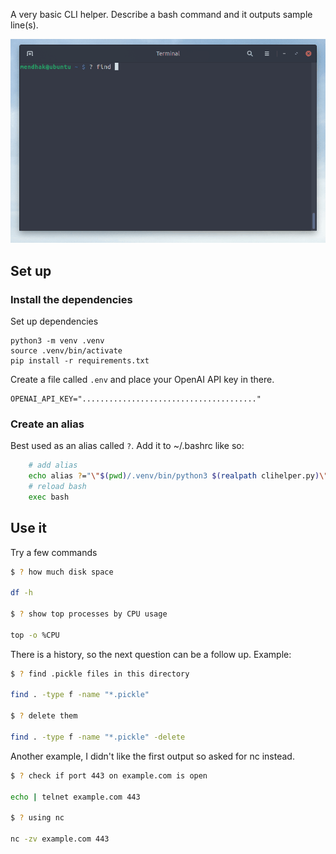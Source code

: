 
A very basic CLI helper. Describe a bash command and it outputs sample line(s).  

![example](example.gif)

## Set up

### Install the dependencies

Set up dependencies

    python3 -m venv .venv
    source .venv/bin/activate
    pip install -r requirements.txt

Create a file called `.env` and place your OpenAI API key in there. 

```
OPENAI_API_KEY="......................................."
```

### Create an alias

Best used as an alias called `?`.  Add it to ~/.bashrc like so:

```bash
    # add alias
    echo alias ?="\"$(pwd)/.venv/bin/python3 $(realpath clihelper.py)\"" >> ~/.bashrc
    # reload bash
    exec bash
```

## Use it

Try a few commands

```bash
$ ? how much disk space 

df -h

$ ? show top processes by CPU usage

top -o %CPU

```

There is a history, so the next question can be a follow up.  Example:

```bash
$ ? find .pickle files in this directory

find . -type f -name "*.pickle"

$ ? delete them

find . -type f -name "*.pickle" -delete
```


Another example, I didn't like the first output so asked for nc instead.

```bash 
$ ? check if port 443 on example.com is open

echo | telnet example.com 443

$ ? using nc

nc -zv example.com 443


```